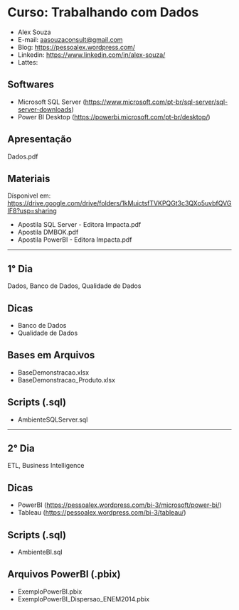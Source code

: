 # Curso: Trabalhando com Dados
- Alex Souza
- E-mail: aasouzaconsult@gmail.com
- Blog: https://pessoalex.wordpress.com/
- Linkedin: https://www.linkedin.com/in/alex-souza/
- Lattes: 

Softwares
---------
- Microsoft SQL Server (https://www.microsoft.com/pt-br/sql-server/sql-server-downloads)
- Power BI Desktop (https://powerbi.microsoft.com/pt-br/desktop/)

Apresentação
------------
Dados.pdf

Materiais
------------
Dísponivel em: https://drive.google.com/drive/folders/1kMuictsfTVKPQGt3c3QXo5uvbfQVGIF8?usp=sharing

- Apostila SQL Server - Editora Impacta.pdf
- Apostila DMBOK.pdf
- Apostila PowerBI - Editora Impacta.pdf

--------------------------------------------------------------------------------------------------
1° Dia
-----------
Dados, Banco de Dados, Qualidade de Dados

Dicas
-----
- Banco de Dados
- Qualidade de Dados

Bases em Arquivos
-------------
- BaseDemonstracao.xlsx
- BaseDemonstracao_Produto.xlsx

Scripts (.sql)
-------------
- AmbienteSQLServer.sql

--------------------------------------------------------------------------------------------------
2° Dia
-----------
ETL, Business Intelligence

Dicas
-----
- PowerBI (https://pessoalex.wordpress.com/bi-3/microsoft/power-bi/)
- Tableau (https://pessoalex.wordpress.com/bi-3/tableau/)

Scripts (.sql)
-------------
- AmbienteBI.sql

Arquivos PowerBI (.pbix)
-------------
- ExemploPowerBI.pbix
- ExemploPowerBI_Dispersao_ENEM2014.pbix
